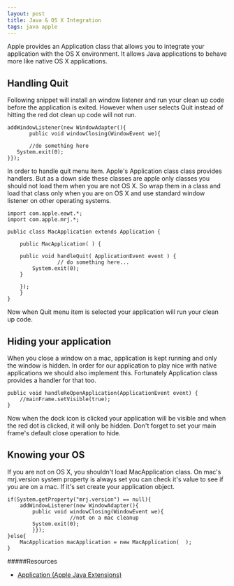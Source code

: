 ```yaml
---
layout: post
title: Java & OS X Integration
tags: java apple
---
```


Apple provides an Application class that allows you to integrate your
application with the OS X environment. It allows Java applications to
behave more like native OS X applications.

## Handling Quit

Following snippet will install an window listener and run your clean up
code before the application is exited. However when user selects Quit
instead of hitting the red dot clean up code will not run.


    addWindowListener(new WindowAdapter(){
           public void windowClosing(WindowEvent we){

           //do something here
	   System.exit(0);
	}});


In order to handle quit menu item. Apple's Application class class
provides handlers. But as a down side these classes are apple only
classes you should not load them when you are not OS X. So wrap them in
a class and load that class only when you are on OS X and use standard
window listener on other operating systems.


    import com.apple.eawt.*;
    import com.apple.mrj.*;

    public class MacApplication extends Application {

        public MacApplication( ) {

  		public void handleQuit( ApplicationEvent event ) {
                    // do something here...
		    System.exit(0);
		}

	    });
        }
    }


Now when Quit menu item is selected your application will run your clean
up code.

## Hiding your application

When you close a window on a mac, application is kept running and only the
window is hidden. In order for our application to play nice with native
applications we should also implement this. Fortunately Application class
provides a handler for that too.


    public void handleReOpenApplication(ApplicationEvent event) {
        //mainFrame.setVisible(true);
    }

Now when the dock icon is clicked your application will be visible and
when the red dot is clicked, it will only be hidden. Don't forget to set
your main frame's default close operation to hide.


## Knowing your OS

If you are not on OS X, you shouldn't load MacApplication class. On
mac's mrj.version system property is always set you can check it's value
to see if you are on a mac. If it's set create your application object.


	if(System.getProperty("mrj.version") == null){
	    addWindowListener(new WindowAdapter(){
		    public void windowClosing(WindowEvent we){
                        //not on a mac cleanup
			System.exit(0);
		    }});
	}else{	    
	    MacApplication macApplication = new MacApplication(  );
	}


#####Resources
 - [Application (Apple Java Extensions)](http://developer.apple.com/documentation/Java/Reference/1.5.0/appledoc/api/com/apple/eawt/Application.html)
